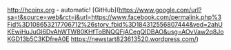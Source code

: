 http://hcoinx.org - automatic!
[GitHub](https://www.google.com/url?sa=t&source=web&rct=j&url=https://www.facebook.com/permalink.php%3Fid%3D108653217706712%26story_fbid%3D184312556807444&ved=2ahUKEwiHuJuGl6DvAhWTW80KHfToBNQQFjACegQIDBAO&usg=AOvVaw2q8JoKGD13b5C3KDfreA0E
https://newstart823613520.wordpress.com/)
